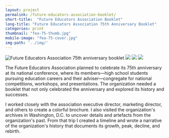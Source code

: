 ```yaml
---
layout: project
permalink: /future-educators-association-booklet/
short-title:  "Future Educators Association Booklet"
long-title: "Future Educators Association 75th Anniversary Booklet"
categories: print
thumbnail: "fea-75-thumb.jpg"
mobile-image: "fea-75-cover.jpg"
img-path: '../img/'
---
```

<img src="{{page.img-path}}fea-75-cover.jpg" alt="Future Educators Association 75th anniversary booklet">
<img src="{{page.img-path}}fea75-story.jpg" alt=" ">
<img src="{{page.img-path}}fea-75-numbers.jpg" alt=" ">
<img src="{{page.img-path}}fea75-leadership.jpg" alt=" "> 

The Future Educators Association planned to celebrate its 75th anniversary at its national conference, where its members&mdash;high school students pursuing education careers and their adviser&mdash;congregate for national competitions, workshops, and presentations. The organization needed a booklet that not only celebrated the anniversary and explored its history and successes.

I worked closely with the association executive director, marketing director, and others to create a colorful brochure. I also visited the organization's archives in Washington, D.C. to uncover details and artefacts from the organization's past. From that trip I created a timeline and wrote a narrative of the organization's history that documents its growth, peak, decline, and rebirth.